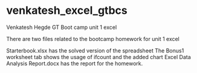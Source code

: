 # venkatesh_excel_gtbcs
 Venkatesh Hegde GT Boot camp unit 1 excel

 There are two files related to the bootcamp homework for unit 1 excel


Starterbook.xlsx has the solved version of the spreadsheet
The Bonus1 worksheet tab shows the usage of ifcount and the added chart
Excel Data Analysis Report.docx has the report for the homework.